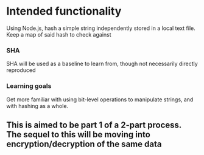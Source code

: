 # Intended functionality
Using Node.js, hash a simple string independently stored in a local text file. Keep a map of said hash to check against

### SHA
SHA will be used as a baseline to learn from, though not necessarily directly reproduced

### Learning goals
Get more familiar with using bit-level operations to manipulate strings, and with hashing as a whole. 

## This is aimed to be part 1 of a 2-part process. The sequel to this will be moving into encryption/decryption of the same data
